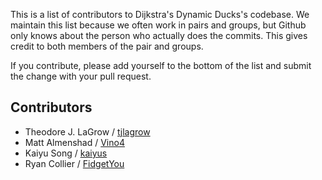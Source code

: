 This is a list of contributors to Dijkstra's Dynamic Ducks's codebase.  We maintain
this list because we often work in pairs and groups, but Github only knows about the
person who actually does the commits. This gives credit to both members
of the pair and groups.

If you contribute, please add yourself to the bottom of the list and
submit the change with your pull request.


## Contributors

- Theodore J. LaGrow / [tjlagrow](https://github.com/tjlagrow)
- Matt Almenshad / [Vino4](https://github.com/Vino4)
- Kaiyu Song / [kaiyus](https://github.com/kaiyus)
- Ryan Collier / [FidgetYou](https://github.com/FidgetYou)